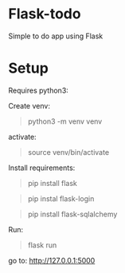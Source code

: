 # Flask-todo
Simple to do app using Flask

# Setup

Requires python3:

Create venv:

> python3 -m venv venv

activate:

> source venv/bin/activate

Install requirements:

> pip install flask

> pip instal flask-login

> pip install flask-sqlalchemy

Run:

> flask run 

go to: http://127.0.0.1:5000